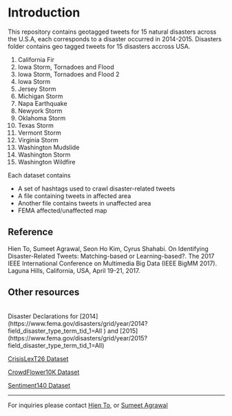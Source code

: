 # Introduction #
This repository contains geotagged tweets for 15 natural disasters across the U.S.A, each corresponds to a disaster occurred in 2014-2015. 
Disasters folder contains geo tagged tweets for 15 disasters accross USA.

1. California Fir
2. Iowa Storm, Tornadoes and Flood
3. Iowa Storm, Tornadoes and Flood 2
4. Iowa Storm
5. Jersey Storm
6. Michigan Storm
7. Napa Earthquake
8. Newyork Storm
9. Oklahoma Storm
10. Texas Storm
11. Vermont Storm
12. Virginia Storm
13. Washington Mudslide
14. Washington Storm
15. Washington Wildfire

Each dataset contains

* A set of hashtags used to crawl disaster-related tweets
* A file containing tweets in affected area
* Another file contains tweets in unaffected area
* FEMA affected/unaffected map

## Reference ##
Hien To, Sumeet Agrawal, Seon Ho Kim, Cyrus Shahabi. On Identifying Disaster-Related Tweets: Matching-based or Learning-based?. The 2017 IEEE International Conference on Multimedia Big Data (IEEE BigMM 2017). Laguna Hills, California, USA, April 19-21, 2017.

## Other resources ##
<br>
Disaster Declarations for [2014](https://www.fema.gov/disasters/grid/year/2014?field_disaster_type_term_tid_1=All
) and [2015](https://www.fema.gov/disasters/grid/year/2015?field_disaster_type_term_tid_1=All)

[CrisisLexT26 Dataset](https://github.com/sajao/CrisisLex/tree/master/data/CrisisLexT26)

[CrowdFlower10K Dataset](http://www.crowdflower.com/data-for-everyone)

[Sentiment140 Dataset](http://help.sentiment140.com/for-students/)

<hr>
For inquiries please contact <a href="mailto:ubriela@gmail.com">Hien To</a>, or <a href="mailto:sumeetag@usc.edu">Sumeet Agrawal</a>
